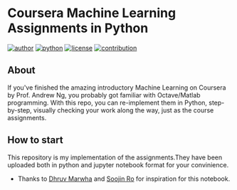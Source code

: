 # Coursera Machine Learning Assignments in Python
[![author](https://img.shields.io/badge/author-adinarendra-red.svg)](https://github.com/AdiNarendra98) [![python](https://img.shields.io/badge/python-3.6-blue.svg)]() [![license](https://img.shields.io/github/license/mashape/apistatus.svg)]() [![contribution](https://img.shields.io/badge/contribution-welcome-brightgreen.svg)]()


## About
If you've finished the amazing introductory Machine Learning on Coursera by Prof. Andrew Ng, you probably got familiar with Octave/Matlab programming. With this repo, you can re-implement them in Python, step-by-step, visually checking your work along the way, just as the course assignments.

## How to start
This repository is my implementation of the assignments.They have been uploaded both in python and jupyter notebook format for your convinience.

- Thanks to [Dhruv Marwha](https://github.com/blaine12100/Andrew-NG-Machine-Learning-Course-in-Python) and [Soojin Ro](https://github.com/nsoojin/coursera-ml-py) for inspiration for this notebook.
